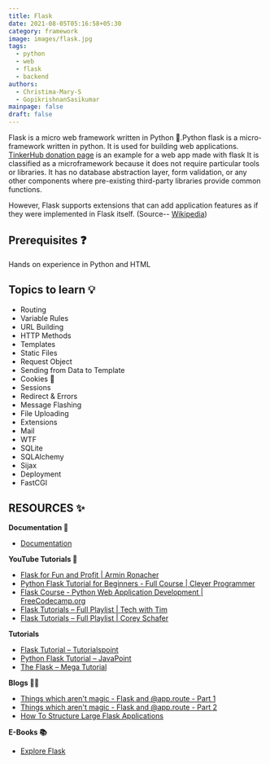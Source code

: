 ```yaml
---
title: Flask
date: 2021-08-05T05:16:58+05:30
category: framework
image: images/flask.jpg
tags:
  - python
  - web
  - flask
  - backend
authors:
  - Christima-Mary-S
  - GopikrishnanSasikumar
mainpage: false
draft: false
---
```

Flask is a micro web framework written in Python 🐍.Python flask is a micro-framework written in python. It is used for building web applications. [TinkerHub donation page](https://github.com/tinkerhub-org/donation-page) is an example for a web app made with flask It is classified as a microframework because it does not require particular tools or libraries. It has no database abstraction layer, form validation, or any other components where pre-existing third-party libraries provide common functions.

However, Flask supports extensions that can add application features as if they were implemented in Flask itself. (Source-- [Wikipedia](https://en.wikipedia.org/wiki/Flask_(web_framework)))

## Prerequisites ❓

Hands on experience in Python and HTML

## Topics to learn 💡

* Routing
* Variable Rules
* URL Building
* HTTP Methods
* Templates
* Static Files
* Request Object
* Sending from Data to Template
* Cookies 🍪
* Sessions
* Redirect & Errors
* Message Flashing
* File Uploading
* Extensions
* Mail
* WTF
* SQLite
* SQLAlchemy
* Sijax
* Deployment
* FastCGI

## RESOURCES ✨

**Documentation 📂**

* [Documentation](https://flask.palletsprojects.com/en/2.0.x/)

**YouTube Tutorials 🍿**

* [Flask for Fun and Profit | Armin Ronacher](https://www.youtube.com/watch?v=1ByQhAM5c1I)
* [ Python Flask Tutorial for Beginners - Full Course | Clever Programmer ](https://www.youtube.com/watch?v=3mwFC4SHY-Y)
* [Flask Course - Python Web Application Development | FreeCodecamp.org](https://www.youtube.com/watch?v=Qr4QMBUPxWo)
* [ Flask Tutorials – Full Playlist | Tech with Tim](https://www.youtube.com/playlist?list=PLzMcBGfZo4-n4vJJybUVV3Un_NFS5EOgX)
* [Flask Tutorials – Full Playlist | Corey Schafer](https://www.youtube.com/playlist?list=PL-osiE80TeTs4UjLw5MM6OjgkjFeUxCYH)

**Tutorials**

* [Flask Tutorial – Tutorialspoint](https://www.tutorialspoint.com/flask/index.htm)
* [Python Flask Tutorial – JavaPoint](https://www.javatpoint.com/flask-tutorial)
* [The Flask – Mega Tutorial](https://blog.miguelgrinberg.com/post/the-flask-mega-tutorial-part-i-hello-world)

**Blogs 👩‍💻**

* [Things which aren't magic - Flask and @app.route - Part 1](https://ains.co/blog/things-which-arent-magic-flask-part-1.html)
* [Things which aren't magic - Flask and @app.route - Part 2](https://ains.co/blog/things-which-arent-magic-flask-part-2.html)
* [How To Structure Large Flask Applications](https://www.digitalocean.com/community/tutorials/how-to-structure-large-flask-applications)

**E-Books 📚**

* [Explore Flask](https://exploreflask.com/en/latest/)